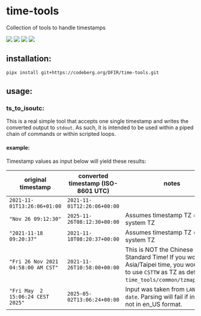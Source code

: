 # time-tools

Collection of tools to handle timestamps

<img src="https://github.com/sweigmann/time-tools/actions/workflows/codeql-analysis.yml/badge.svg?branch=main">
<img src="https://github.com/sweigmann/time-tools/actions/workflows/python-linux.yml/badge.svg?branch=main">
<img src="https://github.com/sweigmann/time-tools/actions/workflows/debian.yml/badge.svg?branch=main">
<img src="https://github.com/sweigmann/time-tools/actions/workflows/ubuntu.yml/badge.svg?branch=main">

## installation:

```bash
pipx install git+https://codeberg.org/DFIR/time-tools.git
```

## usage:

### ts_to_isoutc:

This is a real simple tool that accepts one single timestamp and writes the
converted output to `stdout`. As such, it is intended to be used within a
piped chain of commands or within scripted loops.

#### example:

Timestamp values as input below will yield these results:

| original timestamp                  | converted timestamp (ISO-8601 UTC) | notes                                                                                                                                                          |
|-------------------------------------|------------------------------------|----------------------------------------------------------------------------------------------------------------------------------------------------------------|
| `2021-11-01T13:26:06+01:00`         | `2021-11-01T12:26:06+00:00`        |                                                                                                                                                                |
| `"Nov 26 09:12:30"`                 | `2025-11-26T08:12:30+00:00`        | Assumes timestamp TZ == system TZ                                                                                                                              |
| `"2021-11-18 09:20:37"`             | `2021-11-18T08:20:37+00:00`        | Assumes timestamp TZ == system TZ                                                                                                                              |
| `"Fri 26 Nov 2021 04:58:00 AM CST"` | `2021-11-26T10:58:00+00:00`        | This is NOT the Chinese Standard Time! If you would like Asia/Taipei time, you would need to use `CSTTW` as TZ as defined in `time_tools/common/tzmapping.py`. |
| `"Fri May  2 15:06:24 CEST 2025"`   | `2025-05-02T13:06:24+00:00`        | Input was taken from `LANG=en_US date`. Parsing will fail if input is not in en_US format.                                                                     |
